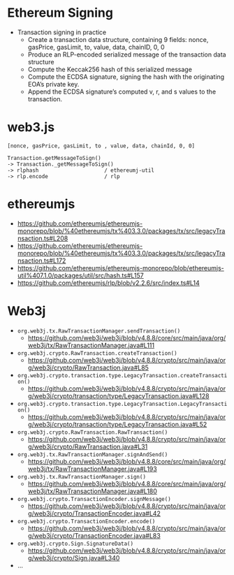 
Ethereum Signing
====

* Transaction signing in practice
    * Create a transaction data structure, containing 9 fields: nonce, gasPrice, gasLimit, to, value, data, chainID, 0, 0
    * Produce an RLP-encoded serialized message of the transaction data structure
    * Compute the Keccak256 hash of this serialized message
    * Compute the ECDSA signature, signing the hash with the originating EOA’s private key.
    * Append the ECDSA signature’s computed v, r, and s values to the transaction.

web3.js
=====

~~~~
[nonce, gasPrice, gasLimit, to , value, data, chainId, 0, 0]

Transaction.getMessageToSign() 
-> Transaction._getMessageToSign()
-> rlphash                     / ethereumj-util             
-> rlp.encode                  / rlp     
~~~~                               

ethereumjs
=====

* https://github.com/ethereumjs/ethereumjs-monorepo/blob/%40ethereumjs/tx%403.3.0/packages/tx/src/legacyTransaction.ts#L208
* https://github.com/ethereumjs/ethereumjs-monorepo/blob/%40ethereumjs/tx%403.3.0/packages/tx/src/legacyTransaction.ts#L172
* https://github.com/ethereumjs/ethereumjs-monorepo/blob/ethereumjs-util%407.1.0/packages/util/src/hash.ts#L157
* https://github.com/ethereumjs/rlp/blob/v2.2.6/src/index.ts#L14


Web3j
=====

* `org.web3j.tx.RawTransactionManager.sendTransaction()`
    * https://github.com/web3j/web3j/blob/v4.8.8/core/src/main/java/org/web3j/tx/RawTransactionManager.java#L111
* `org.web3j.crypto.RawTransaction.createTransaction()`
    * https://github.com/web3j/web3j/blob/v4.8.8/crypto/src/main/java/org/web3j/crypto/RawTransaction.java#L85
* `org.web3j.crypto.transaction.type.LegacyTransaction.createTransaction()`
    * https://github.com/web3j/web3j/blob/v4.8.8/crypto/src/main/java/org/web3j/crypto/transaction/type/LegacyTransaction.java#L128
* `org.web3j.crypto.transaction.type.LegacyTransaction.LegacyTransaction()`
    * https://github.com/web3j/web3j/blob/v4.8.8/crypto/src/main/java/org/web3j/crypto/transaction/type/LegacyTransaction.java#L52
* `org.web3j.crypto.RawTransaction.RawTransaction()`
    * https://github.com/web3j/web3j/blob/v4.8.8/crypto/src/main/java/org/web3j/crypto/RawTransaction.java#L31
* `org.web3j.tx.RawTransactionManager.signAndSend()`
    * https://github.com/web3j/web3j/blob/v4.8.8/core/src/main/java/org/web3j/tx/RawTransactionManager.java#L193
* `org.web3j.tx.RawTransactionManager.sign()`
    * https://github.com/web3j/web3j/blob/v4.8.8/core/src/main/java/org/web3j/tx/RawTransactionManager.java#L180
* `org.web3j.crypto.TransactionEncoder.signMessage()`
    * https://github.com/web3j/web3j/blob/v4.8.8/crypto/src/main/java/org/web3j/crypto/TransactionEncoder.java#L42
* `org.web3j.crypto.TransactionEncoder.encode()`
    * https://github.com/web3j/web3j/blob/v4.8.8/crypto/src/main/java/org/web3j/crypto/TransactionEncoder.java#L83
* `org.web3j.crypto.Sign.SignatureData()`
    * https://github.com/web3j/web3j/blob/v4.8.8/crypto/src/main/java/org/web3j/crypto/Sign.java#L340
* ...

    